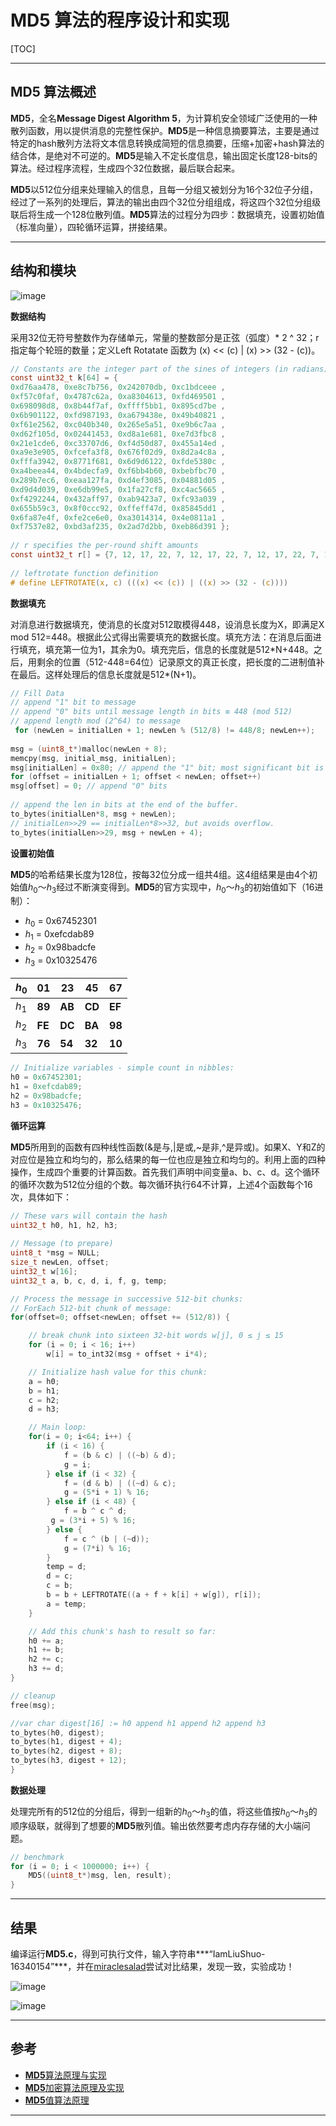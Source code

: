 # MD5 算法的程序设计和实现


[TOC]

---

## MD5 算法概述

**MD5**，全名**Message Digest Algorithm 5**，为计算机安全领域广泛使用的一种散列函数，用以提供消息的完整性保护。**MD5**是一种信息摘要算法，主要是通过特定的hash散列方法将文本信息转换成简短的信息摘要，压缩+加密+hash算法的结合体，是绝对不可逆的。**MD5**是输入不定长度信息，输出固定长度128-bits的算法。经过程序流程，生成四个32位数据，最后联合起来。

**MD5**以512位分组来处理输入的信息，且每一分组又被划分为16个32位子分组，经过了一系列的处理后，算法的输出由四个32位分组组成，将这四个32位分组级联后将生成一个128位散列值。**MD5**算法的过程分为四步：数据填充，设置初始值（标准向量），四轮循环运算，拼接结果。

---

## 结构和模块

![image](http://upload-images.jianshu.io/upload_images/3220531-6e7a51aff7ac182f.jpg?imageMogr2/auto-orient/strip%7CimageView2/2/w/1240)



**数据结构**

采用32位无符号整数作为存储单元，常量的整数部分是正弦（弧度）* 2 ^ 32；r指定每个轮班的数量；定义Left Rotatate 函数为 (x) << (c) | (x) >> (32 - (c))。

```c
// Constants are the integer part of the sines of integers (in radians) * 2^32.
const uint32_t k[64] = {
0xd76aa478, 0xe8c7b756, 0x242070db, 0xc1bdceee ,
0xf57c0faf, 0x4787c62a, 0xa8304613, 0xfd469501 ,
0x698098d8, 0x8b44f7af, 0xffff5bb1, 0x895cd7be ,
0x6b901122, 0xfd987193, 0xa679438e, 0x49b40821 ,
0xf61e2562, 0xc040b340, 0x265e5a51, 0xe9b6c7aa ,
0xd62f105d, 0x02441453, 0xd8a1e681, 0xe7d3fbc8 ,
0x21e1cde6, 0xc33707d6, 0xf4d50d87, 0x455a14ed ,
0xa9e3e905, 0xfcefa3f8, 0x676f02d9, 0x8d2a4c8a ,
0xfffa3942, 0x8771f681, 0x6d9d6122, 0xfde5380c ,
0xa4beea44, 0x4bdecfa9, 0xf6bb4b60, 0xbebfbc70 ,
0x289b7ec6, 0xeaa127fa, 0xd4ef3085, 0x04881d05 ,
0xd9d4d039, 0xe6db99e5, 0x1fa27cf8, 0xc4ac5665 ,
0xf4292244, 0x432aff97, 0xab9423a7, 0xfc93a039 ,
0x655b59c3, 0x8f0ccc92, 0xffeff47d, 0x85845dd1 ,
0x6fa87e4f, 0xfe2ce6e0, 0xa3014314, 0x4e0811a1 ,
0xf7537e82, 0xbd3af235, 0x2ad7d2bb, 0xeb86d391 };
 
// r specifies the per-round shift amounts
const uint32_t r[] = {7, 12, 17, 22, 7, 12, 17, 22, 7, 12, 17, 22, 7, 12, 17, 22, 5,  9, 14, 20, 5,  9, 14, 20, 5,  9, 14, 20, 5,  9, 14, 20, 4, 11, 16, 23, 4, 11, 16, 23, 4, 11, 16, 23, 4, 11, 16, 23, 6, 10, 15, 21, 6, 10, 15, 21, 6, 10, 15, 21, 6, 10, 15, 21};
 
// leftrotate function definition
# define LEFTROTATE(x, c) (((x) << (c)) | ((x) >> (32 - (c))))
```




**数据填充**

对消息进行数据填充，使消息的长度对512取模得448，设消息长度为X，即满足X mod 512=448。根据此公式得出需要填充的数据长度。填充方法：在消息后面进行填充，填充第一位为1，其余为0。填充完后，信息的长度就是512\*N+448。之后，用剩余的位置（512-448=64位）记录原文的真正长度，把长度的二进制值补在最后。这样处理后的信息长度就是512*(N+1)。

```c
// Fill Data
// append "1" bit to message
// append "0" bits until message length in bits ≡ 448 (mod 512)
// append length mod (2^64) to message
 for (newLen = initialLen + 1; newLen % (512/8) != 448/8; newLen++);
 
msg = (uint8_t*)malloc(newLen + 8);
memcpy(msg, initial_msg, initialLen);
msg[initialLen] = 0x80; // append the "1" bit; most significant bit is "first"
for (offset = initialLen + 1; offset < newLen; offset++)
msg[offset] = 0; // append "0" bits
 
// append the len in bits at the end of the buffer.
to_bytes(initialLen*8, msg + newLen);
// initialLen>>29 == initialLen*8>>32, but avoids overflow.
to_bytes(initialLen>>29, msg + newLen + 4);
```



**设置初始值**

**MD5**的哈希结果长度为128位，按每32位分成一组共4组。这4组结果是由4个初始值$h_0$～$h_3$经过不断演变得到。**MD5**的官方实现中，$h_0$～$h_3$的初始值如下（16进制）：

- $h_0$ = 0x67452301
- $h_1$ = 0xefcdab89
- $h_2$ = 0x98badcfe
- $h_3$ =  0x10325476

| $h_0$     | 01     | 23     | 45     | 67     |
| --------- | ------ | ------ | ------ | ------ |
| $h_1$     | **89** | **AB** | **CD** | **EF** |
| $h_2$ | **FE** | **DC** | **BA** | **98** |
| $h_3$ | **76** | **54** | **32** | **10** |

```c
// Initialize variables - simple count in nibbles:
h0 = 0x67452301;
h1 = 0xefcdab89;
h2 = 0x98badcfe;
h3 = 0x10325476;
```



**循环运算**

**MD5**所用到的函数有四种线性函数(&是与,|是或,~是非,^是异或)。如果X、Y和Z的对应位是独立和均匀的，那么结果的每一位也应是独立和均匀的。利用上面的四种操作，生成四个重要的计算函数。首先我们声明中间变量a、b、c、d。这个循环的循环次数为512位分组的个数。每次循环执行64不计算，上述4个函数每个16次，具体如下：

```c
// These vars will contain the hash
uint32_t h0, h1, h2, h3;
 
// Message (to prepare)
uint8_t *msg = NULL;
size_t newLen, offset;
uint32_t w[16];
uint32_t a, b, c, d, i, f, g, temp;

// Process the message in successive 512-bit chunks:
// ForEach 512-bit chunk of message:
for(offset=0; offset<newLen; offset += (512/8)) {

    // break chunk into sixteen 32-bit words w[j], 0 ≤ j ≤ 15
    for (i = 0; i < 16; i++)
        w[i] = to_int32(msg + offset + i*4);

    // Initialize hash value for this chunk:
    a = h0;
    b = h1;
    c = h2;
    d = h3;

    // Main loop:
    for(i = 0; i<64; i++) {
        if (i < 16) {
            f = (b & c) | ((~b) & d);
            g = i;
        } else if (i < 32) {
            f = (d & b) | ((~d) & c);
            g = (5*i + 1) % 16;
        } else if (i < 48) {
            f = b ^ c ^ d;
         g = (3*i + 5) % 16;  
        } else {
            f = c ^ (b | (~d));
            g = (7*i) % 16;
        }
        temp = d;
        d = c;
        c = b;
        b = b + LEFTROTATE((a + f + k[i] + w[g]), r[i]);
        a = temp;
    }

    // Add this chunk's hash to result so far:
    h0 += a;
    h1 += b;
    h2 += c;
    h3 += d;
}

// cleanup
free(msg);

//var char digest[16] := h0 append h1 append h2 append h3
to_bytes(h0, digest);
to_bytes(h1, digest + 4);
to_bytes(h2, digest + 8);
to_bytes(h3, digest + 12);
}
```



**数据处理**

处理完所有的512位的分组后，得到一组新的$h_0$～$h_3$的值，将这些值按$h_0$～$h_3$的顺序级联，就得到了想要的**MD5**散列值。输出依然要考虑内存存储的大小端问题。

```c
// benchmark
for (i = 0; i < 1000000; i++) {
    MD5((uint8_t*)msg, len, result);
}
```

---

## 结果

编译运行**MD5.c**，得到可执行文件，输入字符串***“IamLiuShuo-16340154”***，并在[miraclesalad](http://www.miraclesalad.com/webtools/**MD5**.php)尝试对比结果，发现一致，实验成功！



![image](http://upload-images.jianshu.io/upload_images/3220531-4483f1c68028ab6f.jpg?imageMogr2/auto-orient/strip%7CimageView2/2/w/1240)



![image](http://upload-images.jianshu.io/upload_images/3220531-e18dbc5164bede57.jpg?imageMogr2/auto-orient/strip%7CimageView2/2/w/1240)

---

## 参考

- [**MD5**算法原理与实现](https://blog.csdn.net/xiaofengcanyuexj/article/details/37698801)
- [**MD5**加密算法原理及实现](https://www.cnblogs.com/hjgods/p/3998570.html)
- [**MD5**值算法原理](https://www.cnblogs.com/ttss/p/4243274.html)

---